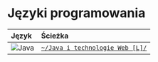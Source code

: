 # Języki programowania

| Język                                                                                                    | Ścieżka                                                                                          |
| :------------------------------------------------------------------------------------------------------- | :----------------------------------------------------------------------------------------------- |
| ![Java](https://img.shields.io/badge/Java-087CFA?style=for-the-badge&logo=intellij-idea&logoColor=white) | [`~/Java i technologie Web [L]/`](<./Java%20i%20technologie%20Web%20[W]/>)                       |

